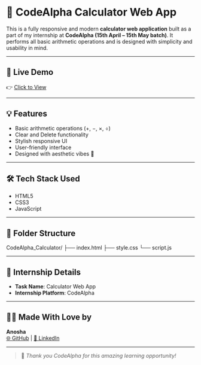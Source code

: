 # 🧮 CodeAlpha Calculator Web App

This is a fully responsive and modern **calculator web application** built as a part of my internship at **CodeAlpha (15th April – 15th May batch)**. It performs all basic arithmetic operations and is designed with simplicity and usability in mind.

---

## 🔗 Live Demo

👉 [Click to View](https://anoosha29.github.io/CodeAlpha_Calculator/)

---

## 💡 Features
- Basic arithmetic operations (+, −, ×, ÷)
- Clear and Delete functionality
- Stylish responsive UI
- User-friendly interface
- Designed with aesthetic vibes 🌸

---

## 🛠️ Tech Stack Used
- HTML5
- CSS3
- JavaScript

---

## 📂 Folder Structure

CodeAlpha_Calculator/
├── index.html
├── style.css
└── script.js

---

## 🎯 Internship Details
- **Task Name**: Calculator Web App
- **Internship Platform**: CodeAlpha

---


## 🙋‍♀️ Made With Love by  
**Anosha**  
[🌐 GitHub](https://github.com/Anoosha29) | [📱 LinkedIn](https://www.linkedin.com/in/anosha-web-expert/)

---

> 💖 *Thank you CodeAlpha for this amazing learning opportunity!*
